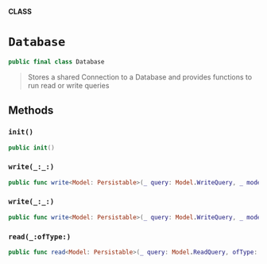 **CLASS**

# `Database`

```swift
public final class Database
```

> Stores a shared Connection to a Database and provides functions to run read or write queries

## Methods
### `init()`

```swift
public init()
```

### `write(_:_:)`

```swift
public func write<Model: Persistable>(_ query: Model.WriteQuery, _ model: Model) throws
```

### `write(_:_:)`

```swift
public func write<Model: Persistable>(_ query: Model.WriteQuery, _ models: [Model]) throws
```

### `read(_:ofType:)`

```swift
public func read<Model: Persistable>(_ query: Model.ReadQuery, ofType: Model.Type) throws -> [Model]
```
